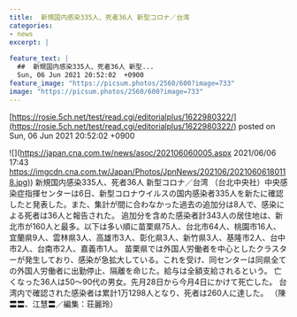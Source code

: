 ```yaml
---
title:  新規国内感染335人、死者36人 新型コロナ／台湾  
categories:
- news
excerpt: |
  
feature_text: |
  ##  新規国内感染335人、死者36人 新型...
  Sun, 06 Jun 2021 20:52:02  +0900
feature_image: "https://picsum.photos/2560/600?image=733"
image: "https://picsum.photos/2560/600?image=733"
---
```


[https://rosie.5ch.net/test/read.cgi/editorialplus/1622980322/](https://rosie.5ch.net/test/read.cgi/editorialplus/1622980322/)
posted on Sun, 06 Jun 2021 20:52:02  +0900

<!--more-->

![](https://japan.cna.com.tw/news/asoc/202106060005.aspx 2021/06/06 17:43 [https://imgcdn.cna.com.tw/Japan/Photos/JpnNews/202106/20210606180118.jpg)](https://imgcdn.cna.com.tw/Japan/Photos/JpnNews/202106/20210606180118.jpg)) 新規国内感染335人、死者36人 新型コロナ／台湾 （台北中央社）中央感染症指揮センターは6日、新型コロナウイルスの国内感染者335人を新たに確認したと発表した。また、集計が間に合わなかった過去の追加分は8人で、感染による死者は36人と報告された。 追加分を含めた感染者計343人の居住地は、新北市が160人と最多。以下は多い順に苗栗県75人、台北市64人、桃園市16人、宜蘭県9人、雲林県3人、高雄市3人、彰化県3人、新竹県3人、基隆市2人、台中市2人、台南市2人、嘉義市1人。 苗栗県では外国人労働者を中心としたクラスターが発生しており、感染が急拡大している。これを受け、同センターは同県全ての外国人労働者に出勤停止、隔離を命じた。給与は全額支給されるという。 亡くなった36人は50〜90代の男女。先月28日から今月4日にかけて死亡した。 台湾内で確認された感染者は累計1万1298人となり、死者は260人に達した。 （陳〓〓、江慧〓／編集：荘麗玲）
